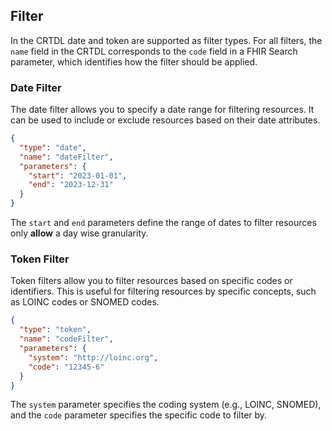 ## Filter

In the CRTDL date and token are supported as filter types.
For all filters, the `name` field in the CRTDL corresponds to the `code` field in a FHIR Search parameter, which identifies how the filter should be applied.

### Date Filter

The date filter allows you to specify a date range for filtering resources.
It can be used to include or exclude resources based on their date attributes.

```json
{
  "type": "date",
  "name": "dateFilter",
  "parameters": {
    "start": "2023-01-01",
    "end": "2023-12-31"
  }
}
```

The `start` and `end` parameters define the range of dates to filter resources only **allow** a day wise granularity.

### Token Filter

Token filters allow you to filter resources based on specific codes or identifiers.
This is useful for filtering resources by specific concepts, such as LOINC codes or SNOMED codes.

```json
{
  "type": "token",
  "name": "codeFilter",
  "parameters": {
    "system": "http://loinc.org",
    "code": "12345-6"
  }
}

```

The `system` parameter specifies the coding system (e.g., LOINC, SNOMED), and the `code` parameter specifies the
specific code to filter by.
